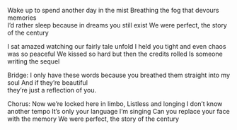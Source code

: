 Wake up to spend another day in the mist
Breathing the fog that devours memories    
I’d rather sleep because in dreams you still exist
We were perfect, the story of the century

I sat amazed watching our fairly tale unfold 
I held you tight and even chaos was so peaceful
We kissed so hard but then the credits rolled
Is someone writing the sequel

Bridge:
I only have these words because 
you breathed them straight into my soul
And if they’re beautiful                   
they’re just a reflection of you. 

Chorus: 
Now we’re locked here in limbo,
Listless and longing
I don’t know another tempo
It’s only your language I’m singing
Can you replace your face with the memory
We were perfect, the story of the century
